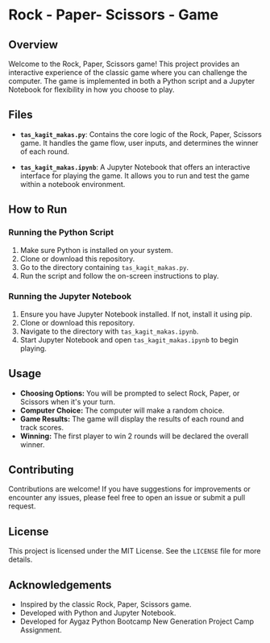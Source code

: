 # Rock - Paper- Scissors - Game

## Overview

Welcome to the Rock, Paper, Scissors game! This project provides an interactive experience of the classic game where you can challenge the computer. The game is implemented in both a Python script and a Jupyter Notebook for flexibility in how you choose to play.

## Files

- **`tas_kagit_makas.py`**: Contains the core logic of the Rock, Paper, Scissors game. It handles the game flow, user inputs, and determines the winner of each round.

- **`tas_kagit_makas.ipynb`**: A Jupyter Notebook that offers an interactive interface for playing the game. It allows you to run and test the game within a notebook environment.

## How to Run

### Running the Python Script

1. Make sure Python is installed on your system.
2. Clone or download this repository.
3. Go to the directory containing `tas_kagit_makas.py`.
4. Run the script and follow the on-screen instructions to play.

### Running the Jupyter Notebook

1. Ensure you have Jupyter Notebook installed. If not, install it using pip.
2. Clone or download this repository.
3. Navigate to the directory with `tas_kagit_makas.ipynb`.
4. Start Jupyter Notebook and open `tas_kagit_makas.ipynb` to begin playing.

## Usage

- **Choosing Options:** You will be prompted to select Rock, Paper, or Scissors when it's your turn.
- **Computer Choice:** The computer will make a random choice.
- **Game Results:** The game will display the results of each round and track scores.
- **Winning:** The first player to win 2 rounds will be declared the overall winner.

## Contributing

Contributions are welcome! If you have suggestions for improvements or encounter any issues, please feel free to open an issue or submit a pull request.

## License

This project is licensed under the MIT License. See the `LICENSE` file for more details.

## Acknowledgements

- Inspired by the classic Rock, Paper, Scissors game.
- Developed with Python and Jupyter Notebook.
- Developed for Aygaz Python Bootcamp New Generation Project Camp Assignment.
